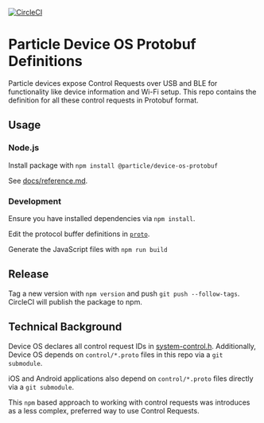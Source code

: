 [![CircleCI](https://circleci.com/gh/particle-iot/device-os-protobuf/tree/main.svg?style=svg)](https://circleci.com/gh/particle-iot/device-os-protobuf/tree/main)

# Particle Device OS Protobuf Definitions

Particle devices expose Control Requests over USB and BLE for functionality like device information and Wi-Fi setup. This repo contains the definition for all these control requests in Protobuf format.

## Usage
### Node.js

Install package with `npm install @particle/device-os-protobuf`

See [docs/reference.md](/docs/reference.md).

### Development

Ensure you have installed dependencies via `npm install`.

Edit the protocol buffer definitions in [`proto`](proto).

Generate the JavaScript files with `npm run build`

## Release

Tag a new version with `npm version` and push `git push --follow-tags`. CircleCI will publish the package to npm.

## Technical Background

Device OS declares all control request IDs in [system-control.h](https://github.com/particle-iot/device-os/blob/develop/system/inc/system_control.h). Additionally, Device OS depends on `control/*.proto` files in this repo via a `git submodule`.

iOS and Android applications also depend on `control/*.proto` files directly via a `git submodule`.

This `npm` based approach to working with control requests was introduces as a less complex, preferred way to use Control Requests.